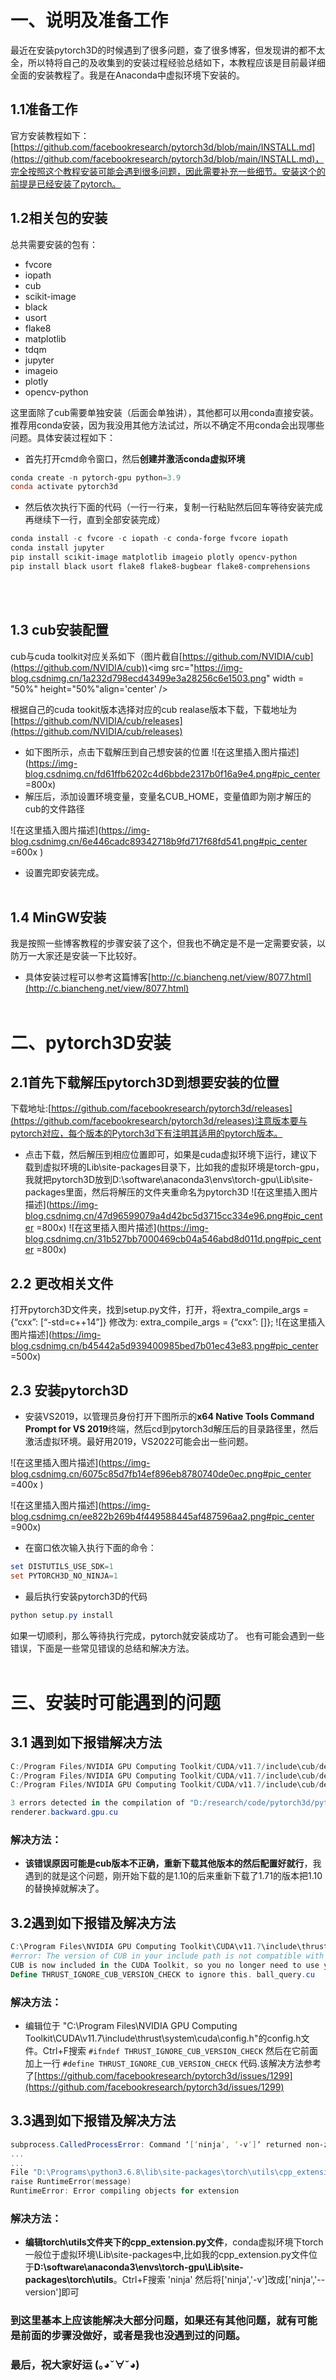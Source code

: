 # 一、说明及准备工作

最近在安装pytorch3D的时候遇到了很多问题，查了很多博客，但发现讲的都不太全，所以特将自己的及收集到的安装过程经验总结如下，本教程应该是目前最详细全面的安装教程了。我是在Anaconda中虚拟环境下安装的。
## 1.1准备工作
官方安装教程如下：[https://github.com/facebookresearch/pytorch3d/blob/main/INSTALL.md](https://github.com/facebookresearch/pytorch3d/blob/main/INSTALL.md)，完全按照这个教程安装可能会遇到很多问题，因此需要补充一些细节。安装这个的前提是已经安装了pytorch。
## 1.2相关包的安装
总共需要安装的包有：
- fvcore
- iopath
- cub
- scikit-image
- black
- usort
- flake8
- matplotlib
- tdqm
- jupyter
- imageio
- plotly
- opencv-python

这里面除了cub需要单独安装（后面会单独讲），其他都可以用conda直接安装。推荐用conda安装，因为我没用其他方法试过，所以不确定不用conda会出现哪些问题。具体安装过程如下：
- 首先打开cmd命令窗口，然后**创建并激活conda虚拟环境**

```powershell
conda create -n pytorch-gpu python=3.9
conda activate pytorch3d
```
- 然后依次执行下面的代码（一行一行来，复制一行粘贴然后回车等待安装完成再继续下一行，直到全部安装完成）
```powershell
conda install -c fvcore -c iopath -c conda-forge fvcore iopath
conda install jupyter
pip install scikit-image matplotlib imageio plotly opencv-python
pip install black usort flake8 flake8-bugbear flake8-comprehensions
```
<br><br>
## 1.3 cub安装配置

cub与cuda toolkit对应关系如下（图片截自[https://github.com/NVIDIA/cub](https://github.com/NVIDIA/cub))<img src="https://img-blog.csdnimg.cn/1a232d798ecd43499e3a28256c6e1503.png" width = "50%" height="50%"align='center' />

根据自己的cuda tookit版本选择对应的cub realase版本下载，下载地址为[https://github.com/NVIDIA/cub/releases](https://github.com/NVIDIA/cub/releases)
- 如下图所示，点击下载解压到自己想安装的位置
![在这里插入图片描述](https://img-blog.csdnimg.cn/fd61ffb6202c4d6bbde2317b0f16a9e4.png#pic_center =800x)
- 解压后，添加设置环境变量，变量名CUB_HOME，变量值即为刚才解压的cub的文件路径

![在这里插入图片描述](https://img-blog.csdnimg.cn/6e446cadc89342718b9fd717f68fd541.png#pic_center =600x )
 - 设置完即安装完成。
<br><br>
 ## 1.4 MinGW安装
我是按照一些博客教程的步骤安装了这个，但我也不确定是不是一定需要安装，以防万一大家还是安装一下比较好。
- 具体安装过程可以参考这篇博客[http://c.biancheng.net/view/8077.html](http://c.biancheng.net/view/8077.html)
<br><br>
# 二、pytorch3D安装
## 2.1首先下载解压pytorch3D到想要安装的位置
下载地址:[https://github.com/facebookresearch/pytorch3d/releases](https://github.com/facebookresearch/pytorch3d/releases)注意版本要与pytorch对应，每个版本的Pytorch3d下有注明其适用的pytorch版本。
- 点击下载，然后解压到相应位置即可，如果是cuda虚拟环境下运行，建议下载到虚拟环境的Lib\site-packages目录下，比如我的虚拟环境是torch-gpu，我就把pytorch3D放到D:\software\anaconda3\envs\torch-gpu\Lib\site-packages里面，然后将解压的文件夹重命名为pytorch3D
![在这里插入图片描述](https://img-blog.csdnimg.cn/47d96599079a4d42bc5d3715cc334e96.png#pic_center =800x)
![在这里插入图片描述](https://img-blog.csdnimg.cn/31b527bb7000469cb04a546abd8d011d.png#pic_center =800x)

## 2.2 更改相关文件
打开pytorch3D文件夹，找到setup.py文件，打开，将extra_compile_args = {“cxx”: [“-std=c++14”]} 修改为: extra_compile_args = {“cxx”: []};
![在这里插入图片描述](https://img-blog.csdnimg.cn/b45442a5d939400985bed7b01ec43e83.png#pic_center =500x)
## 2.3 安装pytorch3D
- 安装VS2019，以管理员身份打开下图所示的**x64 Native Tools Command Prompt for VS 2019**终端，然后cd到pytorch3d解压后的目录路径里，然后激活虚拟环境。最好用2019，VS2022可能会出一些问题。

![在这里插入图片描述](https://img-blog.csdnimg.cn/6075c85d7fb14ef896eb8780740de0ec.png#pic_center =400x )

![在这里插入图片描述](https://img-blog.csdnimg.cn/ee822b269b4f449588445af487596aa2.png#pic_center =900x)
- 在窗口依次输入执行下面的命令：

```powershell
set DISTUTILS_USE_SDK=1
set PYTORCH3D_NO_NINJA=1
```
- 最后执行安装pytorch3D的代码

```powershell
python setup.py install
```
如果一切顺利，那么等待执行完成，pytorch就安装成功了。
也有可能会遇到一些错误，下面是一些常见错误的总结和解决方法。
<br><br>
# 三、安装时可能遇到的问题
## 3.1 遇到如下报错解决方法
```powershell
C:/Program Files/NVIDIA GPU Computing Toolkit/CUDA/v11.7/include\cub/device/dispatch/dispatch_segmented_sort.cuh(338): error: invalid combination of type specifiers
C:/Program Files/NVIDIA GPU Computing Toolkit/CUDA/v11.7/include\cub/device/dispatch/dispatch_segmented_sort.cuh(338): error: expected an identifier
C:/Program Files/NVIDIA GPU Computing Toolkit/CUDA/v11.7/include\cub/device/dispatch/dispatch_segmented_sort.cuh(379): error: expected a member name

3 errors detected in the compilation of "D:/research/code/pytorch3d/pytorch3d/csrc/pulsar/cuda/renderer.backward.gpu.cu".
renderer.backward.gpu.cu
```
### 解决方法：
- **该错误原因可能是cub版本不正确，重新下载其他版本的然后配置好就行**，我遇到的就是这个问题，刚开始下载的是1.10的后来重新下载了1.71的版本把1.10的替换掉就解决了。
## 3.2遇到如下报错及解决方法
```powershell
C:\Program Files\NVIDIA GPU Computing Toolkit\CUDA\v11.7\include\thrust\system\cuda\config.h(78): fatal error C1189: 
#error: The version of CUB in your include path is not compatible with this release of Thrust. 
CUB is now included in the CUDA Toolkit, so you no longer need to use your own checkout of CUB. 
Define THRUST_IGNORE_CUB_VERSION_CHECK to ignore this. ball_query.cu
```
### 解决方法：
- 编辑位于 "C:\Program Files\NVIDIA GPU Computing Toolkit\CUDA\v11.7\include\thrust\system\cuda\config.h"的config.h文件。Ctrl+F搜索 `#ifndef THRUST_IGNORE_CUB_VERSION_CHECK` 然后在它前面加上一行 `#define THRUST_IGNORE_CUB_VERSION_CHECK` 代码.该解决方法参考了[https://github.com/facebookresearch/pytorch3d/issues/1299](https://github.com/facebookresearch/pytorch3d/issues/1299)

## 3.3遇到如下报错及解决方法
```powershell
subprocess.CalledProcessError: Command ‘[‘ninja‘, ‘-v‘]‘ returned non-zero exit status 1.
...
...
File "D:\Programs\python3.6.8\lib\site-packages\torch\utils\cpp_extension.py", line 1529, in _run_ninja_build
raise RuntimeError(message)
RuntimeError: Error compiling objects for extension
```
### 解决方法：
- **编辑torch\utils文件夹下的cpp_extension.py文件**，conda虚拟环境下torch一般位于虚拟环境\Lib\site-packages中,比如我的cpp_extension.py文件位于**D:\software\anaconda3\envs\torch-gpu\Lib\site-packages\torch\utils**。Ctrl+F搜索 'ninja' 然后将['ninja','-v']改成['ninja','--version']即可

### 到这里基本上应该能解决大部分问题，如果还有其他问题，就有可能是前面的步骤没做好，或者是我也没遇到过的问题。
### 最后，祝大家好运 (｡◕ˇ∀ˇ◕)
